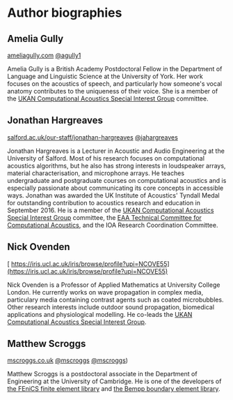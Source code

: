 # Author biographies

## Amelia Gully
[<i class="fa fa-internet-explorer"></i> ameliagully.com](https://ameliagully.com) [<i class="fa fa-internet-github"></i> @agully1](https://github.com/agully1)

Amelia Gully is a British Academy Postdoctoral Fellow in the Department of Language and 
Linguistic Science at the University of York. Her work focuses on the acoustics of speech, and 
particularly how someone's vocal anatomy contributes to the uniqueness of their voice. She is 
a member of the [UKAN Computational Acoustics Special Interest 
Group](https://acoustics.ac.uk/sigs/computational-acoustics/) committee.

## Jonathan Hargreaves
[<i class="fa fa-internet-explorer"></i> salford.ac.uk/our-staff/jonathan-hargreaves](https://salford.ac.uk/our-staff/jonathan-hargreaves) [<i class="fa fa-internet-github"></i> @jahargreaves](https://github.com/jahargreaves)

Jonathan Hargreaves is a Lecturer in Acoustic and Audio Engineering at the University of 
Salford. Most of his research focuses on computational acoustics algorithms, but he also has 
strong interests in loudspeaker arrays, material characterisation, and microphone arrays. He 
teaches undergraduate and postgraduate courses on computational acoustics and is especially 
passionate about communicating its core concepts in accessible ways. Jonathan was awarded the 
UK Institute of Acoustics' Tyndall Medal for outstanding contribution to acoustics research 
and education in September 2016. He is a member of the
[UKAN Computational Acoustics Special Interest Group](https://acoustics.ac.uk/sigs/computational-acoustics/) committee,
the [EAA Technical Committee for Computational Acoustics](https://euracoustics.org/technical-committees/computational-acoustics/),
and the IOA Research Coordination Committee.

## Nick Ovenden
[<i class="fa fa-internet-explorer"></i> https://iris.ucl.ac.uk/iris/browse/profile?upi=NCOVE55](https://iris.ucl.ac.uk/iris/browse/profile?upi=NCOVE55)

Nick Ovenden is a Professor of Applied Mathematics at University College London. He currently 
works on wave propagation in complex media, particulary media containing contrast agents such 
as coated microbubbles. Other research interests include outdoor sound propagation, biomedical 
applications and physiological modelling. He co-leads the
[UKAN Computational Acoustics Special Interest Group](https://acoustics.ac.uk/sigs/computational-acoustics/).

## Matthew Scroggs
[<i class="fa fa-internet-explorer"></i> mscroggs.co.uk](https://mscroggs.co.uk) [<i class="fa fa-internet-github"></i> @mscroggs](https://github.com/mscroggs) [<i class="fa fa-internet-twitter"></i> @mscroggs](https://twitter.com/mscroggs))

Matthew Scroggs is a postdoctoral associate in the Department of Engineering at the University 
of Cambridge. He is one of the developers of [the FEniCS finite element 
library](https://fenicsproject.org/) and [the Bempp boundary element 
library](https://bempp.com/).

